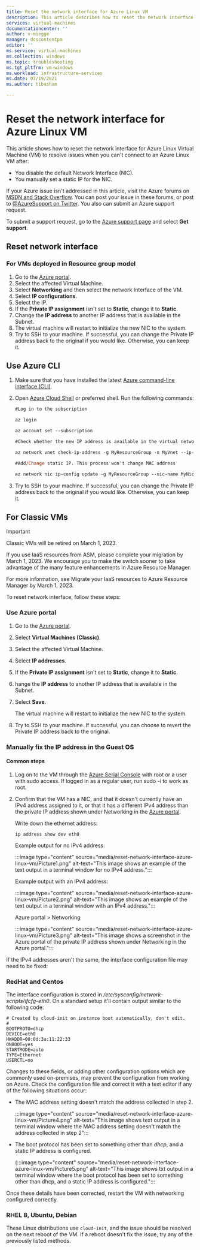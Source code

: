 ```yaml
---
title: Reset the network interface for Azure Linux VM
description: This article describes how to reset the network interface for Azure Linux VM
services: virtual-machines
documentationcenter: ''
author: v-miegge
manager: dcscontentpm
editor: ''
ms.service: virtual-machines
ms.collection: windows
ms.topic: troubleshooting
ms.tgt_pltfrm: vm-windows
ms.workload: infrastructure-services
ms.date: 07/19/2021
ms.author: tibasham

---
```

# Reset the network interface for Azure Linux VM

This article shows how to reset the network interface for Azure Linux Virtual Machine (VM) to resolve issues when you can't connect to an Azure Linux VM after:

- You disable the default Network Interface (NIC).
- You manually set a static IP for the NIC.

If your Azure issue isn't addressed in this article, visit the Azure forums on [MSDN and Stack Overflow](https://azure.microsoft.com/support/forums/). You can post your issue in these forums, or post to [@AzureSupport on Twitter](https://twitter.com/AzureSupport). You also can submit an Azure support request.

To submit a support request, go to the [Azure support page](https://azure.microsoft.com/support/options/) and select **Get support**.

## Reset network interface

### For VMs deployed in Resource group model

1. Go to the [Azure portal](https://portal.azure.com/).
1. Select the affected Virtual Machine.
1. Select **Networking** and then select the network Interface of the VM.
1. Select **IP configurations**.
1. Select the IP.
1. If the **Private IP assignment** isn't set to **Static**, change it to **Static**.
1. Change the **IP address** to another IP address that is available in the Subnet.
1. The virtual machine will restart to initialize the new NIC to the system.
1. Try to SSH to your machine. If successful, you can change the Private IP address back to the original if you would like. Otherwise, you can keep it.

## Use Azure CLI

1. Make sure that you have installed the latest [Azure command-line interface (CLI)](/cli/azure/install-azure-cli).

1. Open [Azure Cloud Shell](/azure/cloud-shell/overview) or preferred shell. Run the following commands:

   ```ps
   #Log in to the subscription  

   az login 
   
   az account set --subscription 
   
   #Check whether the new IP address is available in the virtual network.
   
   az network vnet check-ip-address -g MyResourceGroup -n MyVnet --ip-address 10.0.0.4 
   
   #Add/Change static IP. This process won't change MAC address 
   
   az network nic ip-config update -g MyResourceGroup --nic-name MyNic -n MyIpConfig --private-ip-address 10.0.0.9 
   ```

1. Try to SSH to your machine. If successful, you can change the Private IP address back to the original if you would like. Otherwise, you can keep it.

## For Classic VMs

> [!IMPORTANT]
> Classic VMs will be retired on March 1, 2023.
>
> If you use IaaS resources from ASM, please complete your migration by March 1, 2023. We encourage you to make the switch sooner to take advantage of the many feature enhancements in Azure Resource Manager.
>
> For more information, see Migrate your IaaS resources to Azure Resource Manager by March 1, 2023.

To reset network interface, follow these steps:

### Use Azure portal

1. Go to the [Azure portal](https://portal.azure.com/).
1. Select **Virtual Machines (Classic)**.
1. Select the affected Virtual Machine.
1. Select **IP addresses**.
1. If the **Private IP assignment** isn't set to **Static**, change it to **Static**.
1. hange the **IP address** to another IP address that is available in the Subnet.
1. Select **Save**.

   The virtual machine will restart to initialize the new NIC to the system.

1. Try to SSH to your machine. If successful, you can choose to revert the Private IP address back to the original.

### Manually fix the IP address in the Guest OS

#### Common steps

1. Log on to the VM through the [Azure Serial Console](serial-console-linux.md) with root or a user with sudo access. If logged in as a regular user, run sudo -i to work as root.
1. Confirm that the VM has a  NIC, and that it doesn't currently have an IPv4 address assigned to it, or that it has a different IPv4 address than the private IP address shown under Networking in the [Azure portal](https://portal.azure.com/).

   Write down the ethernet address:

   `ip address show dev eth0`

   Example output for no IPv4 address:

   :::image type="content" source="media/reset-network-interface-azure-linux-vm/Picture1.png" alt-text="This image shows an example of the text output in a terminal window for no IPv4 address.":::

   Example output with an IPv4 address:

   :::image type="content" source="media/reset-network-interface-azure-linux-vm/Picture2.png" alt-text="This image shows an example of the text output in a terminal window with an IPv4 address.":::

   Azure portal > Networking

   :::image type="content" source="media/reset-network-interface-azure-linux-vm/Picture3.png" alt-text="This image shows a screenshot in the Azure portal of the private IP address shown under Networking in the Azure portal.":::

If the IPv4 addresses aren't the same, the interface configuration file may need to be fixed:

### RedHat and Centos

The interface configuration is stored in */etc/sysconfig/network-scripts/ifcfg-eth0*. On a standard setup it'll contain output similar to the following code:

```output
# Created by cloud-init on instance boot automatically, don't edit.
# 
BOOTPROTO=dhcp 
DEVICE=eth0 
HWADDR=00:0d:3a:11:22:33 
ONBOOT=yes 
STARTMODE=auto 
TYPE=Ethernet 
USERCTL=no 
```

Changes to these fields, or adding other configuration options which are commonly used on-premises, may prevent the configuration from working on Azure. Check the configuration file and correct it with a text editor if any of the following situations occur:

- The MAC address setting doesn't match the address collected in step 2.

  :::image type="content" source="media/reset-network-interface-azure-linux-vm/Picture4.png" alt-text="This image shows text output in a terminal window where the MAC address setting doesn't match the address collected in step 2":::

- The boot protocol has been set to something other than *dhcp*,  and a static IP address is configured.

  (:::image type="content" source="media/reset-network-interface-azure-linux-vm/Picture5.png" alt-text="This image shows txt output in a terminal window where the boot protocol has been set to something other than dhcp, and a static IP address is configured.":::

Once these details have been corrected, restart the VM with networking configured correctly.

### RHEL 8, Ubuntu, Debian

These Linux distributions use `cloud-init`, and the issue should be resolved on the next reboot of the VM. If a reboot doesn't fix the issue, try any of the previously listed methods.
